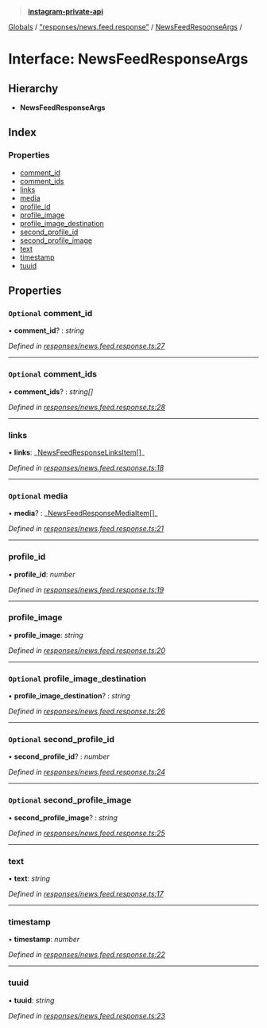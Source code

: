> **[instagram-private-api](../README.md)**

[Globals](../README.md) / ["responses/news.feed.response"](../modules/_responses_news_feed_response_.md) / [NewsFeedResponseArgs](_responses_news_feed_response_.newsfeedresponseargs.md) /

# Interface: NewsFeedResponseArgs

## Hierarchy

- **NewsFeedResponseArgs**

## Index

### Properties

- [comment_id](_responses_news_feed_response_.newsfeedresponseargs.md#optional-comment_id)
- [comment_ids](_responses_news_feed_response_.newsfeedresponseargs.md#optional-comment_ids)
- [links](_responses_news_feed_response_.newsfeedresponseargs.md#links)
- [media](_responses_news_feed_response_.newsfeedresponseargs.md#optional-media)
- [profile_id](_responses_news_feed_response_.newsfeedresponseargs.md#profile_id)
- [profile_image](_responses_news_feed_response_.newsfeedresponseargs.md#profile_image)
- [profile_image_destination](_responses_news_feed_response_.newsfeedresponseargs.md#optional-profile_image_destination)
- [second_profile_id](_responses_news_feed_response_.newsfeedresponseargs.md#optional-second_profile_id)
- [second_profile_image](_responses_news_feed_response_.newsfeedresponseargs.md#optional-second_profile_image)
- [text](_responses_news_feed_response_.newsfeedresponseargs.md#text)
- [timestamp](_responses_news_feed_response_.newsfeedresponseargs.md#timestamp)
- [tuuid](_responses_news_feed_response_.newsfeedresponseargs.md#tuuid)

## Properties

### `Optional` comment_id

• **comment_id**? : _string_

_Defined in [responses/news.feed.response.ts:27](https://github.com/realinstadude/instagram-private-api/blob/4ae8fec/src/responses/news.feed.response.ts#L27)_

---

### `Optional` comment_ids

• **comment_ids**? : _string[]_

_Defined in [responses/news.feed.response.ts:28](https://github.com/realinstadude/instagram-private-api/blob/4ae8fec/src/responses/news.feed.response.ts#L28)_

---

### links

• **links**: _[NewsFeedResponseLinksItem](\_responses_news_feed_response_.newsfeedresponselinksitem.md)[]\_

_Defined in [responses/news.feed.response.ts:18](https://github.com/realinstadude/instagram-private-api/blob/4ae8fec/src/responses/news.feed.response.ts#L18)_

---

### `Optional` media

• **media**? : _[NewsFeedResponseMediaItem](\_responses_news_feed_response_.newsfeedresponsemediaitem.md)[]\_

_Defined in [responses/news.feed.response.ts:21](https://github.com/realinstadude/instagram-private-api/blob/4ae8fec/src/responses/news.feed.response.ts#L21)_

---

### profile_id

• **profile_id**: _number_

_Defined in [responses/news.feed.response.ts:19](https://github.com/realinstadude/instagram-private-api/blob/4ae8fec/src/responses/news.feed.response.ts#L19)_

---

### profile_image

• **profile_image**: _string_

_Defined in [responses/news.feed.response.ts:20](https://github.com/realinstadude/instagram-private-api/blob/4ae8fec/src/responses/news.feed.response.ts#L20)_

---

### `Optional` profile_image_destination

• **profile_image_destination**? : _string_

_Defined in [responses/news.feed.response.ts:26](https://github.com/realinstadude/instagram-private-api/blob/4ae8fec/src/responses/news.feed.response.ts#L26)_

---

### `Optional` second_profile_id

• **second_profile_id**? : _number_

_Defined in [responses/news.feed.response.ts:24](https://github.com/realinstadude/instagram-private-api/blob/4ae8fec/src/responses/news.feed.response.ts#L24)_

---

### `Optional` second_profile_image

• **second_profile_image**? : _string_

_Defined in [responses/news.feed.response.ts:25](https://github.com/realinstadude/instagram-private-api/blob/4ae8fec/src/responses/news.feed.response.ts#L25)_

---

### text

• **text**: _string_

_Defined in [responses/news.feed.response.ts:17](https://github.com/realinstadude/instagram-private-api/blob/4ae8fec/src/responses/news.feed.response.ts#L17)_

---

### timestamp

• **timestamp**: _number_

_Defined in [responses/news.feed.response.ts:22](https://github.com/realinstadude/instagram-private-api/blob/4ae8fec/src/responses/news.feed.response.ts#L22)_

---

### tuuid

• **tuuid**: _string_

_Defined in [responses/news.feed.response.ts:23](https://github.com/realinstadude/instagram-private-api/blob/4ae8fec/src/responses/news.feed.response.ts#L23)_
